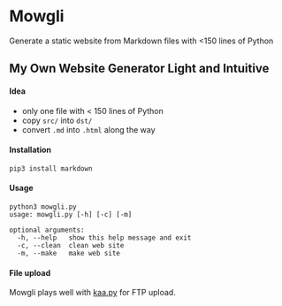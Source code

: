 # Mowgli
Generate a static website from Markdown files with &lt;150 lines of Python

## My Own Website Generator Light and Intuitive

#### Idea

- only one file with < 150 lines of Python
- copy `src/` into `dst/`
- convert `.md` into `.html` along the way

#### Installation

    pip3 install markdown

#### Usage

    python3 mowgli.py 
    usage: mowgli.py [-h] [-c] [-m]
    
    optional arguments:
      -h, --help   show this help message and exit
      -c, --clean  clean web site
      -m, --make   make web site

#### File upload

Mowgli plays well with [kaa.py](https://gist.github.com/nst/6703da0b26f796fd2429310c7dda13cf) for FTP upload.

